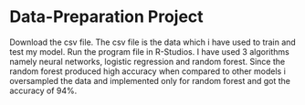 # Data-Preparation Project
Download the csv file. The csv file is the data which i have used to train and test my model. 
Run the program file in R-Studios.
I have used 3 algorithms namely neural networks, logistic regression and random forest.
Since the random forest produced high accuracy when compared to other models i oversampled the data and implemented only for random forest and got the accuracy of 94%.
